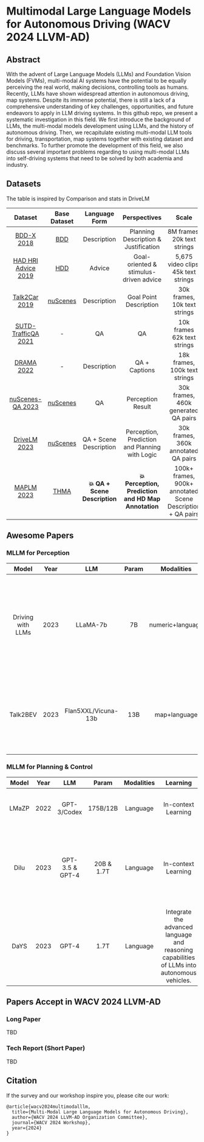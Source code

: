 # Multimodal Large Language Models for Autonomous Driving (WACV 2024 LLVM-AD)

## Abstract
With the advent of Large Language Models (LLMs) and Foundation Vision Models (FVMs), multi-modal AI systems have the potential to be equally perceiving the real world, making decisions, controlling tools as humans. Recently, LLMs have shown widespread attention in autonomous driving, map systems. Despite its immense potential, there is still a lack of a comprehensive understanding of key challenges, opportunities, and future endeavors to apply in LLM driving systems. In this github repo, we present a systematic investigation in this field. We first introduce the background of LLMs, the multi-modal models development using LLMs, and the history of autonomous driving. Then, we recapitulate existing multi-modal LLM tools for driving, transportation, map systems together with existing dataset and benchmarks. To further promote the development of this field, we also discuss several important problems regarding to using multi-modal LLMs into self-driving systems that need to be solved by both academia and industry.       

## Datasets

The table is inspired by Comparison and stats in DriveLM

| Dataset  |    Base Dataset    |    Language Form    |   Perspectives  |   Scale      |  Release?  |
|:---------:|:-------------:|:-------------:|:------:|:--------------------------------------------:|:----------:|
| [BDD-X 2018](https://github.com/JinkyuKimUCB/explainable-deep-driving)  |  [BDD](https://bdd-data.berkeley.edu/)  | Description | Planning Description & Justification    | 8M frames, 20k text strings   |**:heavy_check_mark:**|
| [HAD HRI Advice 2019](https://usa.honda-ri.com/had)  |  [HDD](https://usa.honda-ri.com/hdd)  | Advice | Goal-oriented & stimulus-driven advice | 5,675 video clips, 45k text strings   |**:heavy_check_mark:**|
| [Talk2Car 2019](https://github.com/talk2car/Talk2Car)   |      [nuScenes](https://www.nuscenes.org/)    | Description |  Goal Point Description | 30k frames, 10k text strings | **:heavy_check_mark:**|
| [SUTD-TrafficQA 2021](https://github.com/sutdcv/SUTD-TrafficQA)   |      -    | QA |  QA | 10k frames 62k text strings | **:heavy_check_mark:**|
| [DRAMA 2022](https://usa.honda-ri.com/drama)   |  - | Description |  QA + Captions | 18k frames, 100k text strings | **:heavy_check_mark:**|
| [nuScenes-QA 2023](https://arxiv.org/abs/2305.14836)   |   [nuScenes](https://www.nuscenes.org/)  | QA |  Perception Result     | 30k frames, 460k generated QA pairs| **:heavy_check_mark:** |
| [DriveLM 2023](https://github.com/OpenDriveLab/DriveLM) | [nuScenes](https://www.nuscenes.org/) | QA + Scene Description | Perception, Prediction and Planning with Logic | 30k frames, 360k annotated QA pairs |**:heavy_check_mark:** |
| [MAPLM 2023](https://github.com/LLVM-AD/MAPLM) | [THMA](https://dl.acm.org/doi/10.1609/aaai.v37i13.26848) | **:boom: QA + Scene Description** | **:boom:Perception, Prediction and HD Map Annotation** | 100k+ frames, 900k+ annotated Scene Description + QA pairs | **:heavy_check_mark:** |

## Awesome Papers

### MLLM for Perception

| Model  |    Year     |    LLM    |   Param  |    Modalities      |  Learning   |   Workflow  |
|:--------------------:|:-------:|:---------------:|:------:|:-------------:|:--------:|:-------------------------------------------------------------------:|
| Driving with LLMs |  2023  | LLaMA-7b  |  7B   |  numeric+language   | FT | Propose a object-level multimodal LLM that merges vectroized numeric modalities with a pre-trained LLM. |  
| Talk2BEV |  2023  | Flan5XXL/Vicuna-13b  |  13B   |  map+language   | ICL | Generate aligned image-laugage features using an MLLM to extract object metadata. |

### MLLM for Planning & Control

| Model  |    Year     |    LLM    |   Param  |    Modalities      |  Learning   |   Workflow  |
|:--------------------:|:-------:|:---------------:|:------:|:-------------:|:--------:|:-------------------------------------------------------------------:|
| LMaZP |  2022  | GPT-3/Codex  |   175B/12B   |  Language  | In-context Learning | Use LLMs to break down complex tasks into actionable steps. |
| Dilu |  2023  | GPT-3.5 & GPT-4  |   20B & 1.7T   |  Language  | In-context Learning | Use LLMs to enhance autonomous driving systems with knowledge-driven capabilities and better generalization. |
| DaYS |  2023  |  GPT-4  |  1.7T  |  Language  | Integrate the advanced language and reasoning capabilities of LLMs into autonomous vehicles. |





## Papers Accept in WACV 2024 LLVM-AD    

### Long Paper     

TBD

### Tech Report (Short Paper)       

TBD

## Citation    

If the survey and our workshop inspire you, please cite our work:    

```
@article{wacv2024multimodalllm,
  title={Multi-Modal Large Language Models for Autonomous Driving},
  author={WACV 2024 LLVM-AD Organization Committee},
  journal={WACV 2024 Workshop},
  year={2024}
}
```


